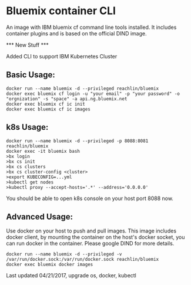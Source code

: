 # Bluemix container CLI

An image with IBM bluemix cf command line tools installed. It includes container plugins and is based on the official DIND image.

*** New Stuff ***

Added CLI to support IBM Kubernetes Cluster

## Basic Usage:

```
docker run --name bluemix -d --privileged reachlin/bluemix
docker exec bluemix cf login -u "your email" -p "your password" -o "orgnization" -s "space" -a api.ng.bluemix.net
docker exec bluemix cf ic init
docker exec bluemix cf ic images
```

## k8s Usage:

```
docker run --name bluemix -d --privileged -p 8088:8081 reachlin/bluemix
docker exec -it bluemix bash
>bx login
>bx cs init
>bx cs clusters
>bx cs cluster-config <cluster>
>export KUBECONFIG=...yml
>kubectl get nodes
>kubectl proxy --accept-hosts='.*' --address='0.0.0.0'
```

You should be able to open k8s console on your host port 8088 now.


## Advanced Usage:

Use docker on your host to push and pull images. This image includes docker client, by mounting the container on the host's docker socket,
you can run docker in the container. Please google DIND for more details.

```
docker run --name bluemix -d --privileged -v /var/run/docker.sock:/var/run/docker.sock reachlin/bluemix
docker exec bluemix docker images

```

Last updated 04/21/2017, upgrade os, docker, kubectl
